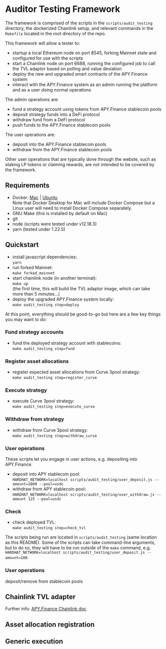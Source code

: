 # Auditor Testing Framework

The framework is comprised of the scripts in the `scripts/audit_testing` directory, the dockerized Chainlink setup, and relevant commands in the `Makefile` located in the root directory of the repo.

This framework will allow a tester to:

- startup a local Ethereum node on port 8545, forking Mainnet state and configured for use with the scripts
- start a Chainlink node on port 6688, running the configured job to call the TVL adaptor based on polling and value deviation
- deploy the new and upgraded smart contracts of the APY.Finance system
- interact with the APY.Finance system as an admin running the platform and as a user doing normal operations

The admin operations are:

- fund a strategy account using tokens from APY.Finance stablecoin pools
- deposit strategy funds into a DeFi protocol
- withdraw fund from a DeFi protocol
- push funds to the APY.Finance stablecoin pools

The user operations are:

- deposit into the APY.Finance stablecoin pools
- withdraw from the APY.Finance stablecoin pools

Other user operations that are typically done through the webste, such as staking LP tokens or claiming rewards, are not intended to be covered by the framework.

## Requirements

- Docker: [Mac](https://www.docker.com/docker-mac) | [Ubuntu](https://www.docker.com/docker-ubuntu)\
  Note that Docker Desktop for Mac will include Docker Compose but a Linux user will need to install Docker Compose separately.
- GNU Make (this is installed by default on Mac)
- git
- node (scripts were tested under v12.18.3)
- yarn (tested under 1.22.5)

## Quickstart

- install javascript dependencies:  
  `yarn`
- run forked Mainnet:  
  `make forked_mainnet`
- start chainlink node (in another terminal):  
  `make up`  
  (the first time, this will build the TVL adaptor image, which can take more than 5 minutes...)
- deploy the upgraded APY.Finance system locally:  
  `make audit_testing step=deploy`

At this point, everything should be good-to-go but here are a few key things you may want to do:

### Fund strategy accounts

- fund the deployed strategy account with stablecoins:  
  `make audit_testing step=fund`

### Register asset allocations

- register expected asset allocations from Curve 3pool strategy:  
  `make audit_testing step=register_curve`

### Execute strategy

- execute Curve 3pool strategy:  
  `make audit_testing step=execute_curve`

### Withdraw from strategy

- withdraw from Curve 3pool strategy:  
  `make audit_testing step=withdraw_curve`

### User operations

These scripts let you engage in user actions, e.g. depositing into APY.Finance.

- deposit into APY stablecoin pool:  
  `HARDHAT_NETWORK=localhost scripts/audit_testing/user_deposit.js --amount=1000 --pool=usdc`
- withdraw from APY stablecoin pool:  
  `HARDHAT_NETWORK=localhost scripts/audit_testing/user_withdraw.js --amount 125 --pool=usdc`

### Check

- check deployed TVL:  
  `make audit_testing step=check_tvl`

The scripts being run are located in `scripts/audit_testing` (same location as this README). Some of the scripts can take command-line arguments, but to do so, they will have to be run outside of the `make` command, e.g. `HARDHAT_NETWORK=localhost scripts/audit_testing/user_deposit.js --amount=100`.

### User operations

deposit/remove from stablecoin pools

## Chainlink TVL adapter

Further info: [APY.Finance Chainlink doc](../chainlink.md)

## Asset allocation registration

## Generic execution
